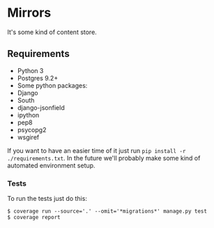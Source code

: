 # Mirrors

It's some kind of content store.

## Requirements

- Python 3
- Postgres 9.2+
- Some python packages:
 - Django
 - South
 - django-jsonfield
 - ipython
 - pep8
 - psycopg2
 - wsgiref

If you want to have an easier time of it just run `pip install -r
./requirements.txt`. In the future we'll probably make some kind of automated
environment setup.

### Tests
To run the tests just do this:

    $ coverage run --source='.' --omit='*migrations*' manage.py test
    $ coverage report

